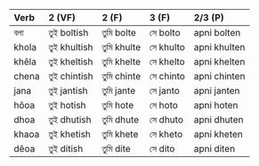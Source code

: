 | Verb   | 2 (VF)      | 2 (F)      | 3 (F)     | 2/3 (P)      |
|:-------|:------------|:-----------|:----------|:-------------|
| বলা    | তুই boltish  | তুমি bolte  | সে bolto  | apni bolten  |
| khola  | তুই khultish | তুমি khulte | সে khulto | apni khulten |
| khêla  | তুই kheltish | তুমি khelte | সে khelto | apni khelten |
| chena  | তুই chintish | তুমি chinte | সে chinto | apni chinten |
| jana   | তুই jantish  | তুমি jante  | সে janto  | apni janten  |
| hôoa   | তুই hotish   | তুমি hote   | সে hoto   | apni hoten   |
| dhoa   | তুই dhutish  | তুমি dhute  | সে dhuto  | apni dhuten  |
| khaoa  | তুই khetish  | তুমি khete  | সে kheto  | apni kheten  |
| dêoa   | তুই ditish   | তুমি dite   | সে dito   | apni diten   |